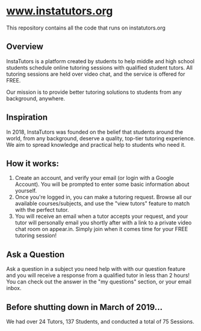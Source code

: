 # www.instatutors.org
 This repository contains all the code that runs on instatutors.org
 
 ## Overview
InstaTutors is a platform created by students to help middle and high school students schedule online tutoring sessions with qualified student tutors. All tutoring sessions are held over video chat, and the service is offered for FREE.

Our mission is to provide better tutoring solutions to students from any background, anywhere.
 
 ## Inspiration
In 2018, InstaTutors was founded on the belief that students around the world, from any background, deserve a quality, top-tier tutoring experience. We aim to spread knowledge and practical help to students who need it. 
 
 ## How it works: 
 1) Create an account, and verify your email (or login with a Google Account). You will be prompted to enter some basic information about yourself.
 2) Once you're logged in, you can make a tutoring request. Browse all our available courses/subjects, and use the "view tutors" feature to match with the perfect tutor.
 3) You will receive an email when a tutor accepts your request, and your tutor will personally email you shortly after with a link to a private video chat room on appear.in. Simply join when it comes time for your FREE tutoring session!

## Ask a Question
Ask a question in a subject you need help with with our question feature and you will receive a response from a qualified tutor in less than 2 hours! You can check out the answer in the "my questions" section, or your email inbox.

 ## Before shutting down in March of 2019...
We had over 24 Tutors, 137 Students, and conducted a total of 75 Sessions.
